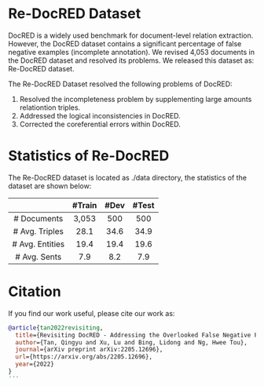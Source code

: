 # Re-DocRED Dataset

DocRED is a widely used benchmark for document-level relation extraction. However, the DocRED dataset contains a significant percentage of false negative examples (incomplete annotation). We revised 4,053 documents in the DocRED dataset and resolved its problems. We released this dataset as: Re-DocRED dataset.

The Re-DocRED Dataset resolved the following problems of DocRED:
1. Resolved the incompleteness problem by supplementing large amounts relationtion triples.
2. Addressed the logical inconsistencies in DocRED.
3. Corrected the coreferential errors within DocRED.

# Statistics of Re-DocRED
The Re-DocRED dataset is located as ./data directory, the statistics of the dataset are shown below:


|  | #Train  | #Dev  |  #Test  |
| :---:   | :-: | :-: |:-: |
| # Documents | 3,053 | 500 |  500 |
| # Avg. Triples | 28.1 | 34.6 |  34.9 |
| # Avg. Entities | 19.4 | 19.4 | 19.6 |
| # Avg. Sents | 7.9 | 8.2 | 7.9 |

# Citation
If you find our work useful, please cite our work as:
```bibtex
@article{tan2022revisiting,
  title={Revisiting DocRED - Addressing the Overlooked False Negative Problem in Relation Extraction},
  author={Tan, Qingyu and Xu, Lu and Bing, Lidong and Ng, Hwee Tou},
  journal={arXiv preprint arXiv:2205.12696},
  url={https://arxiv.org/abs/2205.12696},
  year={2022}
}
‘’‘
